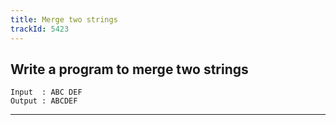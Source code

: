 ```yaml
---
title: Merge two strings
trackId: 5423
---
```


## Write a program to merge two strings

```
Input  : ABC DEF
Output : ABCDEF
```

---
